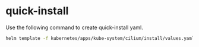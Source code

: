 # quick-install

Use the following command to create quick-install yaml.

```sh
helm template -f kubernetes/apps/kube-system/cilium/install/values.yaml cilium/cilium -n kube-system > kubernetes/apps/kube-system/cilium/install/quick-install_1.yaml
```
